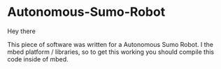 # Autonomous-Sumo-Robot

Hey there

This piece of software was written for a Autonomous Sumo Robot.
I the mbed platform / libraries, so to get this working you should compile this code inside of mbed.
